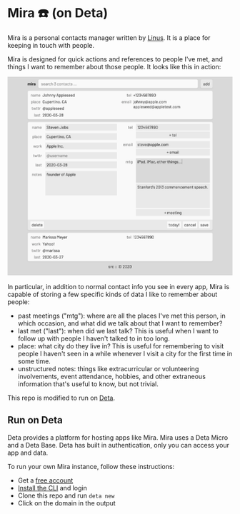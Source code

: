 # Mira ☎️ (on Deta)

Mira is a personal contacts manager written by [Linus](https://github.com/thesephist/mira). It is a place for keeping in touch with people.

Mira is designed for quick actions and references to people I've met, and things I want to remember about those people. It looks like this in action:

![Mira on desktop](screenshot.png)

In particular, in addition to normal contact info you see in every app, Mira is capable of storing a few specific kinds of data I like to remember about people:

- past meetings ("mtg"): where are all the places I've met this person, in which occasion, and what did we talk about that I want to remember?
- last met ("last"): when did we last talk? This is useful when I want to follow up with people I haven't talked to in too long.
- place: what city do they live in? This is useful for remembering to visit people I haven't seen in a while whenever I visit a city for the first time in some time.
- unstructured notes: things like extracurricular or volunteering involvements, event attendance, hobbies, and other extraneous information that's useful to know, but not trivial.

This repo is modified to run on [Deta](https://www.deta.sh/). 


## Run on Deta

Deta provides a platform for hosting apps like Mira. Mira uses a Deta Micro and a Deta Base. Deta has built in authentication, only you can access your app and data.

To run your own Mira instance, follow these instructions:

- Get a [free account](https://www.deta.sh/)
- [Install the CLI](https://docs.deta.sh/docs/cli/install) and login
- Clone this repo and run `deta new`
- Click on the domain in the output